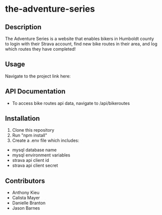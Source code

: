 # the-adventure-series
## Description
The Adventure Series is a website that enables bikers in Humboldt county to login with their Strava account, find new bike routes in their area, and log which routes they have completed!

## Usage
Navigate to the project link here: 

## API Documentation
- To access bike routes api data, navigate to /api/bikeroutes

## Installation
1. Clone this repository
2. Run "npm install"
3. Create a .env file which includes:
  - mysql database name
  - mysql environment variables
  - strava api client id
  - strava api client secret
  
  ## Contributors
  - Anthony Kieu 
  - Calista Mayer
  - Danielle Branton
  - Jason Barnes
